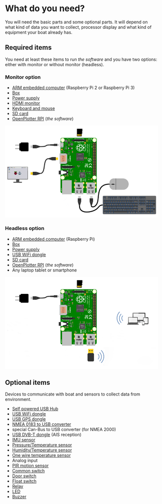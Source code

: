 # What do you need?

You will need the basic parts and some optional parts. It will depend on what kind of data you want to collect, processor display and what kind of equipment your boat already has.

## Required items

You need at least these items to run _the software_ and you have two options: either with monitor or without monitor \(headless\).

### Monitor option

* [ARM embedded computer](arm_computer.md) \(Raspberry Pi 2 or Raspberry Pi 3\)
* [Box](box.md)
* [Power supply](power_supply.md)
* [HDMI monitor](monitor.md)
* [Keyboard and mouse](keyboard.md)
* [SD card](sd_card.md)
* [OpenPlotter RPI](software.md) \(_the software_\)

![](start.png)

### Headless option

* [ARM embedded computer](arm_computer.md) \(Raspberry Pi\)
* [Box](box.md)
* [Power supply](power_supply.md)
* [USB WiFi dongle](wifi_dongle.md)
* [SD card](sd_card.md)
* [OpenPlotter RPI](software.md) \(_the software_\)
* Any laptop tablet or smartphone

![](start2.png)

## Optional items

Devices to communicate with boat and sensors to collect data from environment.

* [Self powered USB Hub](hub.md)
* [USB WiFi dongle](wifi_dongle.md)
* [USB GPS dongle](gps_dongle.md)
* [NMEA 0183 to USB converter](nmea_converter.md)
* special Can-Bus to USB converter \(for NMEA 2000\)
* [USB DVB-T dongle](dvb-t_dongle.md) \(AIS reception\)
* [IMU sensor](imu_sensor.md)
* [Pressure\/Temperature sensor](pressure_sensor.md)
* [Humidity\/Temperature sensor](humidity_sensor.md)
* [One wire temperature sensor](1w_temp_sensor.md)
* Analog input
* [PIR motion sensor](motion.md)
* [Common switch](common_sw.md)
* [Door switch](door_sw.md)
* [Float switch](float_sw.md)
* [Relay](relay.md)
* [LED](led.md)
* [Buzzer](buzzer.md)

